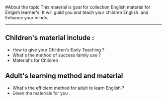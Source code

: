 #About the topic
This material is goal for collection English material for Enlgish learner's.
It will guild you and teach your children English. and Enhance your minds.

---

## Children's material include :
* How to give your Children's Early Teaching ?
* What's the method of success family use ?
* Material's for Children .

## Adult's learning method and material 
* What's the efficient method for adult to learn English ?
* Given the materials for you .










